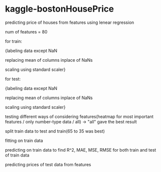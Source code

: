 # kaggle-bostonHousePrice
predicting price of houses from features using lenear regression


num of features = 80


for train:

  {labeling data except NaN
  
  replacing mean of columns inplace of NaNs
  
  scaling using standard scaler}
  
for test:

  {labeling data except NaN
  
  replacing mean of columns inplace of NaNs
  
  scaling using standard scaler}
  
testing different ways of considering features(heatmap for most important features / only number-type data / all) -> "all" gave the best result

split train data to test and train(65 to 35 was best)

fitting on train data

predicting on train data to find R^2, MAE, MSE, RMSE for both train and test of train data

predicting prices of test data from features
